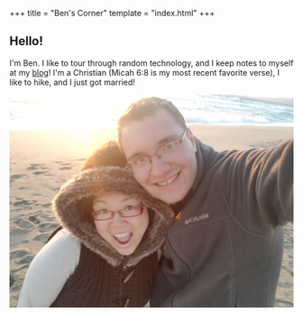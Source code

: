 +++
title = "Ben's Corner"
template = "index.html"
+++

## Hello!

I'm Ben. I like to tour through random technology, and I keep notes to myself at my [blog](./blog/)! I'm a Christian (Micah 6:8 is my most recent favorite verse), I like to hike, and I just got married!

![Me and Jenny at the beach](Ben-Jen-at-beach.jpg)
